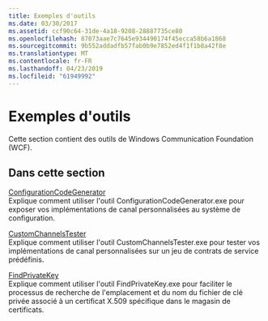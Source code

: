 ```yaml
---
title: Exemples d'outils
ms.date: 03/30/2017
ms.assetid: ccf90c64-31de-4a18-9208-28887735ce80
ms.openlocfilehash: 87073aae7c7645e934490174f45ecca58b6a1868
ms.sourcegitcommit: 9b552addadfb57fab0b9e7852ed4f1f1b8a42f8e
ms.translationtype: MT
ms.contentlocale: fr-FR
ms.lasthandoff: 04/23/2019
ms.locfileid: "61949992"
---
```

# <a name="tool-samples"></a>Exemples d'outils
Cette section contient des outils de Windows Communication Foundation (WCF).  
  
## <a name="in-this-section"></a>Dans cette section  
 [ConfigurationCodeGenerator](../../../../docs/framework/wcf/samples/configurationcodegenerator.md)  
 Explique comment utiliser l'outil ConfigurationCodeGenerator.exe pour exposer vos implémentations de canal personnalisées au système de configuration.  
  
 [CustomChannelsTester](../../../../docs/framework/wcf/samples/customchannelstester.md)  
 Explique comment utiliser l'outil CustomChannelsTester.exe pour tester vos implémentations de canal personnalisées sur un jeu de contrats de service prédéfinis.  
  
 [FindPrivateKey](../../../../docs/framework/wcf/samples/findprivatekey.md)  
 Explique comment utiliser l'outil FindPrivateKey.exe pour faciliter le processus de recherche de l'emplacement et du nom du fichier de clé privée associé à un certificat X.509 spécifique dans le magasin de certificats.
